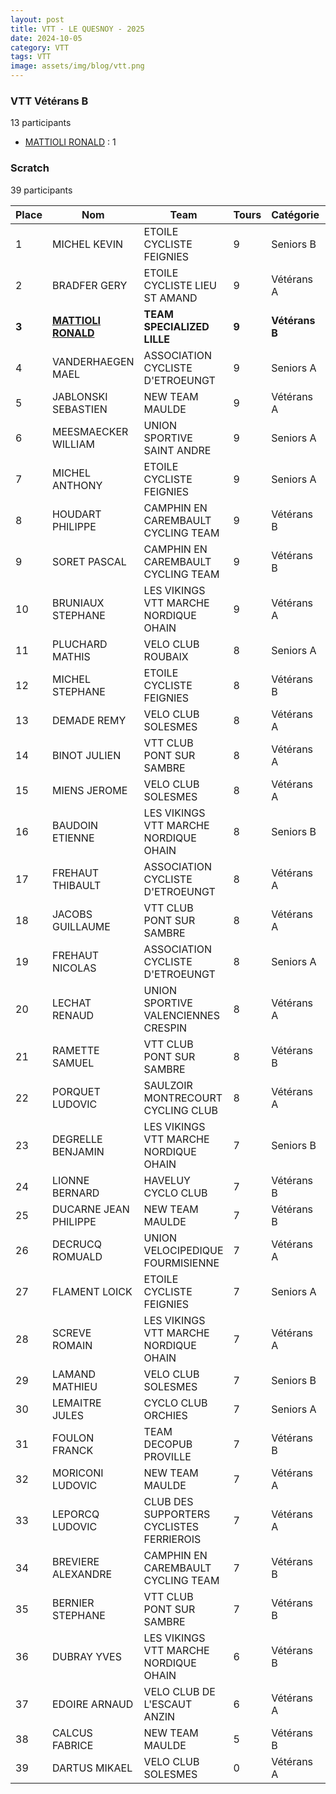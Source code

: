 ```yaml
---
layout: post
title: VTT - LE QUESNOY - 2025
date: 2024-10-05
category: VTT
tags: VTT
image: assets/img/blog/vtt.png
---
```


### VTT Vétérans B
13 participants
- [MATTIOLI RONALD](https://teamspecializedlille.cc/coureurs/mattiolironald) : 1

### Scratch
39 participants

| Place | Nom | Team | Tours | Catégorie | Temps |
|---|---|---|---|---|---|
| 1 | MICHEL KEVIN | ETOILE CYCLISTE FEIGNIES | 9 | Seniors B | 0:51:11 | 
| 2 | BRADFER GERY | ETOILE CYCLISTE LIEU ST AMAND | 9 | Vétérans A | 0:51:20 | 
| **3** | **[MATTIOLI RONALD](https://teamspecializedlille.cc/coureurs/mattiolironald)** | **TEAM SPECIALIZED LILLE** | **9** | **Vétérans B** | **0:54:11** | 
| 4 | VANDERHAEGEN MAEL | ASSOCIATION CYCLISTE D'ETROEUNGT | 9 | Seniors A | 0:54:48 | 
| 5 | JABLONSKI SEBASTIEN | NEW TEAM MAULDE | 9 | Vétérans A | 0:54:55 | 
| 6 | MEESMAECKER WILLIAM | UNION SPORTIVE SAINT ANDRE | 9 | Seniors A | 0:55:24 | 
| 7 | MICHEL ANTHONY | ETOILE CYCLISTE FEIGNIES | 9 | Seniors A | 0:56:40 | 
| 8 | HOUDART PHILIPPE | CAMPHIN EN CAREMBAULT CYCLING TEAM | 9 | Vétérans B | 0:56:47 | 
| 9 | SORET PASCAL | CAMPHIN EN CAREMBAULT CYCLING TEAM | 9 | Vétérans B | 0:57:18 | 
| 10 | BRUNIAUX STEPHANE | LES VIKINGS VTT MARCHE NORDIQUE OHAIN | 9 | Vétérans A | 0:57:36 | 
| 11 | PLUCHARD MATHIS | VELO CLUB ROUBAIX | 8 | Seniors A | 0:51:13 | 
| 12 | MICHEL STEPHANE | ETOILE CYCLISTE FEIGNIES | 8 | Vétérans B | 0:51:33 | 
| 13 | DEMADE REMY | VELO CLUB SOLESMES | 8 | Vétérans A | 0:52:29 | 
| 14 | BINOT JULIEN | VTT  CLUB PONT SUR SAMBRE | 8 | Vétérans A | 0:53:1 | 
| 15 | MIENS JEROME | VELO CLUB SOLESMES | 8 | Vétérans A | 0:53:6 | 
| 16 | BAUDOIN ETIENNE | LES VIKINGS VTT MARCHE NORDIQUE OHAIN | 8 | Seniors B | 0:53:51 | 
| 17 | FREHAUT THIBAULT | ASSOCIATION CYCLISTE D'ETROEUNGT | 8 | Vétérans A | 0:55:31 | 
| 18 | JACOBS GUILLAUME | VTT  CLUB PONT SUR SAMBRE | 8 | Vétérans A | 0:56:12 | 
| 19 | FREHAUT NICOLAS | ASSOCIATION CYCLISTE D'ETROEUNGT | 8 | Seniors A | 0:56:23 | 
| 20 | LECHAT RENAUD | UNION SPORTIVE VALENCIENNES CRESPIN | 8 | Vétérans A | 0:57:2 | 
| 21 | RAMETTE SAMUEL | VTT  CLUB PONT SUR SAMBRE | 8 | Vétérans B | 0:57:47 | 
| 22 | PORQUET LUDOVIC | SAULZOIR MONTRECOURT CYCLING CLUB | 8 | Vétérans A | 0:58:13 | 
| 23 | DEGRELLE BENJAMIN | LES VIKINGS VTT MARCHE NORDIQUE OHAIN | 7 | Seniors B | 0:51:12 | 
| 24 | LIONNE BERNARD | HAVELUY CYCLO CLUB | 7 | Vétérans B | 0:51:13 | 
| 25 | DUCARNE JEAN PHILIPPE | NEW TEAM MAULDE | 7 | Vétérans B | 0:52:6 | 
| 26 | DECRUCQ ROMUALD | UNION VELOCIPEDIQUE FOURMISIENNE | 7 | Vétérans A | 0:53:19 | 
| 27 | FLAMENT LOICK | ETOILE CYCLISTE FEIGNIES | 7 | Seniors A | 0:53:21 | 
| 28 | SCREVE ROMAIN | LES VIKINGS VTT MARCHE NORDIQUE OHAIN | 7 | Vétérans A | 0:53:33 | 
| 29 | LAMAND MATHIEU | VELO CLUB SOLESMES | 7 | Seniors B | 0:54:54 | 
| 30 | LEMAITRE JULES | CYCLO CLUB ORCHIES | 7 | Seniors A | 0:55:40 | 
| 31 | FOULON FRANCK | TEAM DECOPUB PROVILLE | 7 | Vétérans B | 0:55:44 | 
| 32 | MORICONI LUDOVIC | NEW TEAM MAULDE | 7 | Vétérans A | 0:56:0 | 
| 33 | LEPORCQ LUDOVIC | CLUB DES SUPPORTERS CYCLISTES FERRIEROIS | 7 | Vétérans A | 0:56:3 | 
| 34 | BREVIERE ALEXANDRE | CAMPHIN EN CAREMBAULT CYCLING TEAM | 7 | Vétérans B | 0:57:17 | 
| 35 | BERNIER STEPHANE | VTT  CLUB PONT SUR SAMBRE | 7 | Vétérans B | 0:58:9 | 
| 36 | DUBRAY YVES | LES VIKINGS VTT MARCHE NORDIQUE OHAIN | 6 | Vétérans B | 0:52:26 | 
| 37 | EDOIRE ARNAUD | VELO CLUB DE L'ESCAUT ANZIN | 6 | Vétérans A | 0:58:4 | 
| 38 | CALCUS FABRICE | NEW TEAM MAULDE | 5 | Vétérans B | 0:55:45 | 
| 39 | DARTUS MIKAEL | VELO CLUB SOLESMES | 0 | Vétérans A | 0:38:53 | 
